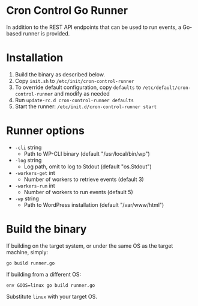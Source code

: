 Cron Control Go Runner
======================

In addition to the REST API endpoints that can be used to run events, a Go-based runner is provided.

# Installation

1. Build the binary as described below.
2. Copy `init.sh` to `/etc/init/cron-control-runner`
3. To override default configuration, copy `defaults` to `/etc/default/cron-control-runner` and modify as needed
4. Run `update-rc.d cron-control-runner defaults`
5. Start the runner: `/etc/init.d/cron-control-runner start`

# Runner options

* `-cli` string
  * Path to WP-CLI binary (default "/usr/local/bin/wp")
* `-log` string
  * Log path, omit to log to Stdout (default "os.Stdout")
* `-workers-get` int
  * Number of workers to retrieve events (default 3)
* `-workers-run` int
  * Number of workers to run events (default 5)
* `-wp` string
  * Path to WordPress installation (default "/var/www/html")

# Build the binary

If building on the target system, or under the same OS as the target machine, simply:

```
go build runner.go
```

If building from a different OS:

```
env GOOS=linux go build runner.go
```

Substitute `linux` with your target OS.
